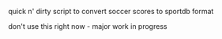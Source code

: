 quick n' dirty script to convert soccer scores to sportdb format

don't use this right now - major work in progress